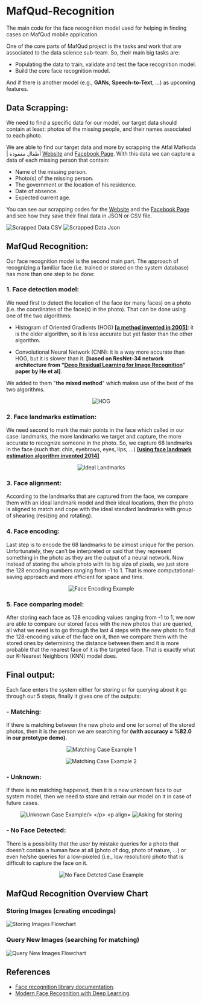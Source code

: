 # MafQud-Recognition
The main code for the face recognition model used for helping in finding cases on MafQud mobile application.

One of the core parts of MafQud project is the tasks and work that are associated to the data science sub-team. So, their main big tasks are:

- Populating the data to train, validate and test the face recognition model.
- Build the core face recognition model.

And if there is another model (e.g., **GANs**, **Speech-to-Text**, …) as upcoming features.

## Data Scrapping:

We need to find a specific data for our model, our target data should contain at least: photos of the missing people, and their names associated to each photo.

We are able to find our target data and more by scrapping the Atfal Mafkoda | أطفال مفقودة [Website](https://atfalmafkoda.com/) and [Facebook Page](https://www.facebook.com/atfalmafkoda/). With this data we can capture a data of each missing person that contain:

- Name of the missing person.
- Photo(s) of the missing person.
- The government or the location of his residence.
- Date of absence.
- Expected current age.

You can see our scrapping codes for the [Website](https://github.com/yossef-elmahdy/Data-Science-Demo/blob/main/Data-Scraping/Atfal_Website_Scrapping.py) and the [Facebook Page](https://github.com/yossef-elmahdy/Data-Science-Demo/blob/main/Data-Scraping/Atfal_Facebook_Scrapping.py) and see how they save their final data in JSON or CSV file. 

![Scrapped Data CSV](https://github.com/yossef-elmahdy/Data-Science-Demo/blob/main/Screenshots/csv_scrapped_data.jpg)
![Scrapped Data Json](https://github.com/yossef-elmahdy/Data-Science-Demo/blob/main/Screenshots/json_scrapped_data_light.jpg)

## MafQud Recognition:
Our face recognition model is the second main part. The approach of recognizing a familiar face (i.e. trained or stored on the system database) has more than one step to be done:

### 1. Face detection model:
We need first to detect the location of the face (or many faces) on a photo (i.e. the coordinates of the face(s) in the photo). That can be done using one of the two algorithms:

- Histogram of Oriented Gradients (HOG) **[\[a method invented in 2005\]](hhttp://lear.inrialpes.fr/people/triggs/pubs/Dalal-cvpr05.pdf)**: it is the older algorithm, so it is less accurate but yet faster than the other algorithm.

- Convolutional Neural Network (CNN): it is a way more accurate than HOG, but it is slower than it. **[based on ResNet-34 network architecture from “[Deep Residual Learning for Image Recognition](https://arxiv.org/abs/1512.03385)” paper by He et al]**.

We added to them "**the mixed method**" which makes use of the best of the two algorithms.

<p align="center">
  <img src="https://github.com/yossef-elmahdy/Data-Science-Demo/blob/main/Screenshots/hog.png" alt="HOG"/>
</p>


### 2. Face landmarks estimation: 
We need second to mark the main points in the face which called in our case: landmarks, the more landmarks we target and capture, the more accurate to recognize someone in the photo. So, we capture 68 landmarks in the face (such that: chin, eyebrows, eyes, lips, …) **[\[using face landmark estimation algorithm invented 2014\]](https://www.csc.kth.se/~vahidk/papers/KazemiCVPR14.pdf)**


<p align="center">
  <img src="https://github.com/yossef-elmahdy/Data-Science-Demo/blob/main/Screenshots/face_landmarks.png" alt="Ideal Landmarks"/>
</p>




### 3. Face alignment: 
According to the landmarks that are captured from the face, we compare them with an ideal landmark model and their ideal locations, then the photo is aligned to match and cope with the ideal standard landmarks with group of shearing (resizing and rotating).


### 4. Face encoding: 
Last step is to encode the 68 landmarks to be almost unique for the person. Unfortunately, they can’t be interpreted or said that they represent something in the photo as they are the output of a neural network. Now instead of storing the whole photo with its big size of pixels, we just store the 128 encoding numbers ranging from -1 to 1. That is more computational-saving approach and more efficient for space and time.

<p align="center">
  <img src="https://github.com/yossef-elmahdy/Data-Science-Demo/blob/main/Screenshots/face_encoding.jpg" alt="Face Encoding Example"/>
</p>


### 5. Face comparing model: 
After storing each face as 128 encoding values ranging from -1 to 1, we now are able to compare our stored faces with the new photos that are queried, all what we need is to go through the last 4 steps with the new photo to find the 128-encoding value of the face on it, then we compare them with the stored ones by determining the distance between them and it is more probable that the nearest face of it is the targeted face. That is exactly what our K-Nearest Neighbors (KNN) model does.


## Final output:

Each face enters the system either for storing or for querying about it go through our 5 steps, finally it gives one of the outputs:

### - Matching:
If there is matching between the new photo and one (or some) of the stored photos, then it is the person we are searching for **(with accuracy = %82.0 in our prototype demo).**

<p align="center">
  <img src="https://github.com/yossef-elmahdy/Data-Science-Demo/blob/main/Screenshots/matching_case1.jpg" alt="Matching Case Example 1"/>
</p>

<p align="center">
  <img src="https://github.com/yossef-elmahdy/Data-Science-Demo/blob/main/Screenshots/matching_case2.jpg" alt="Matching Case Example 2"/>
</p>


### - Unknown:
If there is no matching happened, then it is a new unknown face to our system model, then we need to store and retrain our model on it in case of future cases.

<p align="center">
  <img src="https://github.com/yossef-elmahdy/Data-Science-Demo/blob/main/Screenshots/unknown_case3.jpg" alt="Unknown Case Example/>
</p>

<p align="center">
  <img src="https://github.com/yossef-elmahdy/Data-Science-Demo/blob/main/Screenshots/unknown_message.jpg" alt="Asking for storing"/>
</p>


### - No Face Detected:
There is a possibility that the user by mistake queries for a photo that doesn’t contain a human face at all (photo of dog, photo of nature, …) or even he/she queries for a low-pixeled (i.e., low resolution) photo that is difficult to capture the face on it.

<p align="center">
  <img src="https://github.com/yossef-elmahdy/Data-Science-Demo/blob/main/Screenshots/face_not_detcted.jpg" alt="No Face Detcted Case Example"/>
</p>


## MafQud Recognition Overview Chart
### Storing Images (creating encodings)

![Storing Images Flowchart](https://github.com/yossef-elmahdy/Data-Science-Demo/blob/main/Screenshots/flow_chart1.jpg)


### Query New Images (searching for matching) 

![Query New Images Flowchart](https://github.com/yossef-elmahdy/Data-Science-Demo/blob/main/Screenshots/flow_chart2.jpg)


## References
- [Face recognition library documentation](https://face-recognition.readthedocs.io/en/latest/readme.html). 
- [Modern Face Recognition with Deep Learning](https://medium.com/@ageitgey/machine-learning-is-fun-part-4-modern-face-recognition-with-deep-learning-c3cffc121d78).
